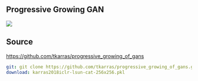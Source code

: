 ## Progressive Growing GAN

![](https://i.loli.net/2019/10/03/l2WcVnSm5tLXqd9.png)

## Source

https://github.com/tkarras/progressive_growing_of_gans

```yaml
git: git clone https://github.com/tkarras/progressive_growing_of_gans.git
download: karras2018iclr-lsun-cat-256x256.pkl
```

